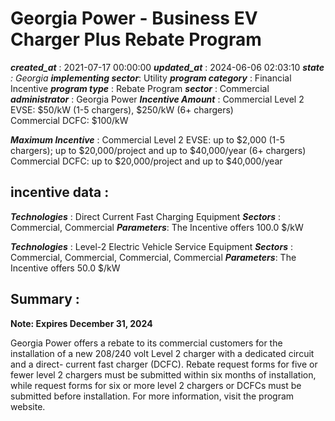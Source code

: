 # Georgia Power - Business EV Charger Plus Rebate Program 
 ***created_at*** : 2021-07-17 00:00:00 
 ***updated_at*** : 2024-06-06 02:03:10 
 ***state** : Georgia 
 **implementing sector***: Utility 
 ***program category*** : Financial Incentive 
 ***program type*** : Rebate Program 
 ***sector*** : Commercial 
 ***administrator*** : Georgia Power 
 ***Incentive Amount*** : Commercial Level 2 EVSE: $50/kW (1-5 chargers), $250/kW (6+ chargers)  
Commercial DCFC: $100/kW

 
 ***Maximum Incentive*** : Commercial Level 2 EVSE: up to $2,000 (1-5 chargers); up to $20,000/project
and up to $40,000/year (6+ chargers)  
Commercial DCFC: up to $20,000/project and up to $40,000/year

 
 ## incentive data : 
 ***Technologies*** : Direct Current Fast Charging Equipment 
 ***Sectors*** : Commercial, Commercial 
 ***Parameters***: The Incentive offers 100.0 $/kW 
 
 ***Technologies*** : Level-2 Electric Vehicle Service Equipment 
 ***Sectors*** : Commercial, Commercial, Commercial, Commercial 
 ***Parameters***: The Incentive offers 50.0 $/kW 
 
 ## Summary : 
 **Note: Expires December 31, 2024**  

Georgia Power offers a rebate to its commercial customers for the installation
of a new 208/240 volt Level 2 charger with a dedicated circuit and a direct-
current fast charger (DCFC). Rebate request forms for five or fewer level 2
chargers must be submitted within six months of installation, while request
forms for six or more level 2 chargers or DCFCs must be submitted before
installation. For more information, visit the program website.

 
 